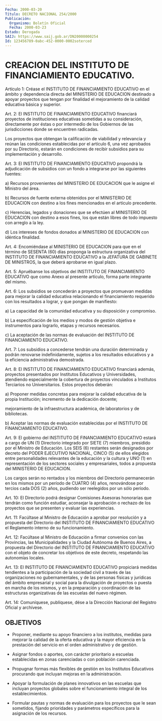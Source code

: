 ```yaml
---
Fecha: 2000-03-20
Título: DECRETO NACIONAL 254/2000
Publicación:
  Organismo: Boletín Oficial
  Fecha: 2000-03-23
Estado: Derogada
SAIJ: https://www.saij.gob.ar/DN20000000254
Id: 123456789-0abc-452-0000-0002soterced
---
```

# CREACION DEL INSTITUTO DE FINANCIAMIENTO EDUCATIVO.

<a id="1"></a>
Artículo 1: Créase el INSTITUTO DE FINANCIAMIENTO EDUCATIVO  en el ámbito   y  dependencia  directa  del  MINISTERIO  DE  EDUCACION destinado    a  apoyar  proyectos  que  tengan  por  finalidad  el mejoramiento    de  la  calidad  educativa  básica  y  superior.

<a id="2"></a>
Art.  2:  El INSTITUTO  DE  FINANCIAMIENTO  EDUCATIVO  financiará proyectos de instituciones educativas sometidas a su consideración, directamente  por  éstas o por intermedio de los Gobiernos de las jurisdicciones donde se encuentren radicadas.

Los  proyectos  que  obtengan  la  calificación  de  viabilidad  y relevancia y reúnan las  condiciones  establecidas por el artículo 6, una vez aprobados por su Directorio,  estarán en condiciones de recibir  subsidios    para    su  implementación  y  desarrollo.

<a id="3"></a>
Art.  3:  El INSTITUTO DE FINANCIAMIENTO EDUCATIVO  propondrá  la adjudicación  de  subsidios  con  un  fondo  a  integrarse  por las siguientes  fuentes:

a)  Recursos  provenientes  del MINISTERIO DE EDUCACION que le asigne el Ministro del área.

b)  Recursos  de  fuente  externa  obtenidos  por el MINISTERIO  DE EDUCACION  con  destino  a  los  fines mencionados en  el  artículo precedente.

c) Herencias, legados y  donaciones  que se efectúen al MINISTERIO DE EDUCACION con destino a esos fines,  los  que  están libres de todo impuesto con arreglo a la ley.

d) Los intereses de fondos donados al MINISTERIO DE EDUCACION  con idéntica finalidad.

<a id="4"></a>
Art.  4:  Encomiéndase  al MINISTERIO DE EDUCACION para que en el término de SESENTA (60) días  proponga  la estructura organizativa del  INSTITUTO  DE  FINANCIAMIENTO  EDUCATIVO  a  la  JEFATURA  DE GABINETE  DE MINISTROS, la que deberá  aprobarse  en  igual  plazo.

<a id="5"></a>
Art. 5: Apruébanse  los objetivos del INSTITUTO DE FINANCIAMIENTO EDUCATIVO que como Anexo  al  presente  artículo,  forma  parte integrante del mismo.

<a id="6"></a>
Art.  6:  Los  subsidios se concederán a proyectos que promuevan medidas  para  mejorar    la   calidad  educativa  relacionando  el financiamiento requerido con los resultados a lograr, y que pongan de manifiesto:

a) La capacidad  de  la  comunidad  educativa  y  su disposición y compromiso.

b)  La  especificación  de los medios y modos de gestión objetiva e instrumentos  para  lograrlo,    etapas    y  recursos  necesarios.

c)  La  aceptación de las normas de evaluación  del  INSTITUTO  DE FINANCIAMIENTO EDUCATIVO.

<a id="7"></a>
Art. 7: Los subsidios a concederse tendrán una duración determinada  y  podrán  renovarse  indefinidamente,  sujetos a los resultados educativos y a la eficiencia administrativa  demostrada.

<a id="8"></a>
Art.  8:  El  INSTITUTO  DE  FINANCIAMIENTO  EDUCATIVO financiará además,   proyectos  presentados  por  Institutos  Educativos    y Universidades,  atendiendo especialmente la cobertura de proyectos vinculados  a  Institutos    Terciarios  no  Universitarios.  Estos proyectos deberán:

a) Proponer  medidas  concretas  para mejorar la calidad  educativa de  la  propia Institución; incremento  de  la dedicación docente;

mejoramiento  de  la infraestructura académica, de laboratorios y de bibliotecas.

b) Aceptar las normas de evaluación establecidas  por el INSTITUTO DE FINANCIAMIENTO EDUCATIVO.

<a id="9"></a>
Art.  9:  El  gobierno del INSTITUTO DE FINANCIAMIENTO  EDUCATIVO estará a cargo de  UN  (1)  Directorio integrado por SIETE (7) miembros,  presidido  por  el  Ministro  de  Educación.  Los  SEIS  (6) restantes  serán  designados  por    decreto  del  PODER  EJECUTIVO NACIONAL,  CINCO  (5)  de  ellos  elegidos    entre  personalidades relevantes  de  la  educación  y  la  cultura  y UNO (1)  en representación  de  los  sectores  sociales  y empresariales,  todos a propuesta del MINISTERIO DE EDUCACION.

Los  cargos  serán  no  rentados  y  los  miembros  del  Directorio permanecerán en los mismos por un período de CUATRO (4) años, renovándose por tercios cada DOS (2) años, pudiendo ser reelegidos por un sólo período.

<a id="10"></a>
Art.  10:  El  Directorio  podrá  designar Comisiones  Asesoras honorarias  que  tendrán  como  función  estudiar,    aconsejar  la aprobación o rechazo de los proyectos que se presenten  y  evaluar las experiencias.

<a id="11"></a>
Art.  11:  Facúltase  al  Ministro  de  Educación  a aprobar por resolución  y  a  propuesta  del  Directorio  del  INSTITUTO    DE FINANCIAMIENTO  EDUCATIVO  el  Reglamento  interno  de su funcionamiento.

<a id="12"></a>
Art.  12: Facúltase al Ministro de Educación a firmar  convenios con las Provincias,  las  Municipalidades  y la Ciudad Autónoma de Buenos  Aires,  a  propuesta  del  Directorio  del   INSTITUTO  DE FINANCIAMIENTO  EDUCATIVO con el objeto de concretar los  objetivos de este decreto, respetando las autonomías locales.

<a id="13"></a>
Art. 13: El INSTITUTO  DE  FINANCIAMIENTO  EDUCATIVO  propiciará medidas tendientes a la participación de la sociedad civil a través de  las  organizaciones  no  gubernamentales,  y  de  las personas físicas  y  jurídicas  del  ámbito  empresarial  y  social para  la divulgación de proyectos o puesta en marcha de los mismos,  y en la preparación y coordinación de las estructuras organizativas de  las escuelas del nuevo régimen.

<a id="14"></a>
Art. 14: Comuníquese, publíquese,  dése  a  la Dirección Nacional del Registro Oficial y archívese.

## OBJETIVOS

<a id="1"></a>
-  Proponer,  mediante  su  apoyo  financiero   a  los institutos, medidas para mejorar la calidad de la oferta educativa y la mayor eficiencia  en  la  prestación del servicio en el orden administrativo y de gestión.

- Asignar fondos o aportes, con  carácter  prioritario  a escuelas establecidas  en  zonas  carenciadas  o  con  población  carenciada.

-  Propugnar  formas  más  flexibles  de  gestión en los Institutos Educativos procurando que incluyan mejoras  en  la  administración.

-  Apoyar la formulación de planes innovativos en las escuelas  que incluyan proyectos globales sobre el funcionamiento integral de los establecimientos.

- Formular  pautas y normas de evaluación para los proyectos que le sean sometidos,  fijando prioridades y parámetros específicos para la asignación de los recursos.